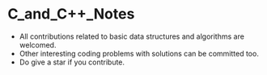 # C_and_C++_Notes

* All contributions related to basic data structures and algorithms are welcomed.
* Other interesting coding problems with solutions can be committed too.
* Do give a star if you contribute.
